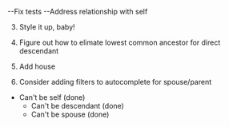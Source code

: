 --Fix tests
--Address relationship with self


3. Style it up, baby!
4. Figure out how to elimate lowest common ancestor for direct descendant
5. Add house

6. Consider adding filters to autocomplete for spouse/parent
- Can't be self (done)
  - Can't be descendant (done)
  - Can't be spouse (done)

